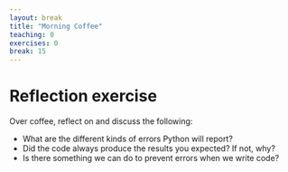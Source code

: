 ```yaml
---
layout: break
title: "Morning Coffee"
teaching: 0
exercises: 0
break: 15
---
```

# Reflection exercise

Over coffee, reflect on and discuss the following:

*   What are the different kinds of errors Python will report?
*   Did the code always produce the results you expected? If not, why?
*   Is there something we can do to prevent errors when we write code?
